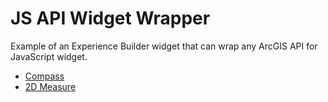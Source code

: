 # JS API Widget Wrapper
Example of an Experience Builder widget that can wrap any ArcGIS API for JavaScript widget.

* [Compass](https://github.com/gavinr/js-api-widget-wrapper-experience-builder/tree/compass)
* [2D Measure](https://github.com/gavinr/js-api-widget-wrapper-experience-builder/tree/2d-measure)